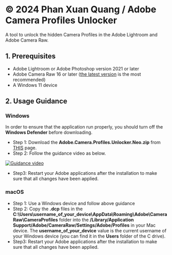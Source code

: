 # © 2024 Phan Xuan Quang / Adobe Camera Profiles Unlocker
A tool to unlock the hidden Camera Profiles in the Adobe Lightroom and Adobe Camera Raw.
## 1. Prerequisites
- Adobe Lightroom or Adobe Photoshop version 2021 or later
- Adobe Camera Raw 16 or later ([the latest version](https://helpx.adobe.com/vn_vi/camera-raw/kb/camera-raw-plug-in-installer.html) is the most recommended)
- A Windows 11 device
## 2. Usage Guidance
### Windows
In order to ensure that the application run properly, you should turn off the **Windows Defender** before downloading.
- Step 1: Download the **Adobe.Camera.Profiles.Unlocker.Neo.zip** from [THIS](https://github.com/phanxuanquang/Adobe-Camera-Profiles-Unlocker/releases/latest) page.
- Step 2: Follow the guidance video as below.

[![Guidance video](https://github.com/user-attachments/assets/82dab174-6238-4be7-9ed3-98f67e504c77)](https://vt.tiktok.com/ZSY2vmhyH)

- Step3: Restart your Adobe applications after the installation to make sure that all changes have been applied.

### macOS 
- Step 1: Use a Windows device and follow above guidance
- Step 2: Copy the **.dcp** files in the **C:\Users\username_of_your_device\AppData\Roaming\Adobe\CameraRaw\CameraProfiles** folder into the **/Library/Application Support/Adobe/CameraRaw/Settings/Adobe/Profiles** in your Mac device. The **username_of_your_device** value is the current username of your Windows device (you can find it in the **Users** folder of the C drive). 
- Step3: Restart your Adobe applications after the installation to make sure that all changes have been applied.
